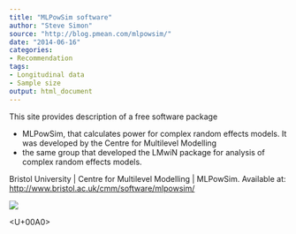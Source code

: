 ```yaml
---
title: "MLPowSim software"
author: "Steve Simon"
source: "http://blog.pmean.com/mlpowsim/"
date: "2014-06-16"
categories:
- Recommendation
tags:
- Longitudinal data
- Sample size
output: html_document
---
```


This site provides description of a free software package
- MLPowSim,
that calculates power for complex random effects models. It was
developed by the Centre for Multilevel Modelling
- the same group that
developed the LMwiN package for analysis of complex random effects
models.

<!---More--->

Bristol University | Centre for Multilevel Modelling | MLPowSim.
Available at: <http://www.bristol.ac.uk/cmm/software/mlpowsim/>

![](http://www.pmean.com/new-images/14/mlpowsim01.png)



<U+00A0>


